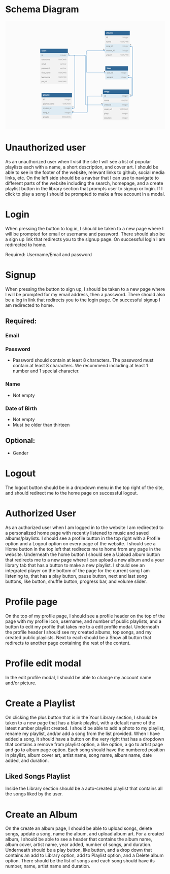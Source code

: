 # Schema Diagram
![Alt text](image.png)
# Unauthorized user
As an unauthorized user when I visit the site I will see a list of popular playlists each with a name, a short description, and cover art. I should be able to see in the footer of the website, relevant links to github, social media links, etc. On the left side should be a navbar that I can use to navigate to different parts of the website including the search, homepage, and a create playlist button in the library section that prompts user to signup or login. If I click to play a song I should be prompted to make a free account in a modal.

# Login
When pressing the button to log in, I should be taken to a new page where I will be prompted for email or username and password. There should also be a sign up link that redirects you to the signup page. On successful login I am redirected to home.

Required:
Username/Email and password

# Signup
When pressing the button to sign up, I should be taken to a new page where I will be prompted for my email address, then a password. There should also be a log in link that redirects you to the login page. On successful signup I am redirected to home.

## Required:
### Email
### Password
* Password should contain at least 8 characters.
The password must contain at least 8 characters. We recommend including at least 1 number and 1 special character.
### Name
* Not empty
### Date of Birth
* Not empty
* Must be older than thirteen


## Optional:
* Gender

# Logout
The logout button should be in a dropdown menu in the top right of the site, and should redirect me to the home page on successful logout.

# Authorized User
As an authorized user when I am logged in to the website I am redirected to a personalized home page with recently listened to music and saved albums/playlists. I should see a profile button in the top right with a Profile option and a Logout option on every page of the website. I should see a Home button in the top left that redirects me to home from any page in the website. Underneath the home button I should see a Upload album button that redirects me to a new page where I can upload a new album and a your library tab that has a button to make a new playlist. I should see an integrated player on the bottom of the page for the current song I am listening to, that has a play button, pause button, next and last song buttons, like button, shuffle button, progress bar, and volume slider.

# Profile page
On the top of my profile page, I should see a profile header on the top of the page with my profile icon, username, and number of public playlists, and a button to edit my profile that takes me to a edit profile modal. Underneath the profile header I should see my created albums, top songs, and my created public playlists. Next to each should be a Show all button that redirects to another page containing the rest of the content.

# Profile edit modal
In the edit profile modal, I should be able to change my account name and/or picture.

# Create a Playlist
On clicking the plus button that is in the Your Library section, I should be taken to a new page that has a blank playlist, with a default name of the latest number playlist created. I should be able to add a photo to my playlist, rename my playlist, and/or add a song from the list provided.
When I have added a song, it should have a button on the very right that has a dropdown that contains a remove from playlist option, a like option, a go to artist page and go to album page option. Each song should have the numbered position in playlist, album cover art, artist name, song name, album name, date added, and duration.

## Liked Songs Playlist
Inside the Library section should be a auto-created playlist that contains all the songs liked by the user.

# Create an Album
On the create an album page, I should be able to upload songs, delete songs, update a song, name the album, and upload album art. For a created album, I should be able to see a header that contains the album name, album cover, artist name, year added, number of songs, and duration. Underneath should be a play button, like button, and a drop down that contains an add to Library option, add to Playlist option, and a Delete album option. There should be the list of songs and each song should have its number, name, artist name and duration.

